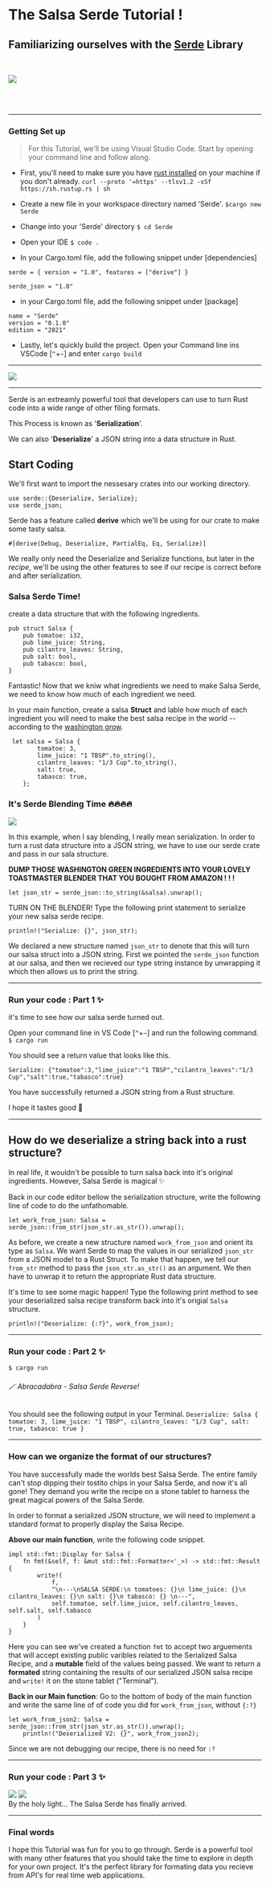 # The Salsa Serde Tutorial ! 
## Familiarizing ourselves with the [Serde](https://serde.rs/) Library
<br/>


![](https://i.imgur.com/UAZlXYm.png)

<br/>
<br/>

___
### Getting Set up
> For this Tutorial, we'll be using Visual Studio Code.
> Start by opening your command line and follow along.
* First, you'll need to make sure you have [rust installed](https://www.rust-lang.org/tools/install) on your machine if you don't already.
`curl --proto '=https' --tlsv1.2 -sSf https://sh.rustup.rs | sh`

* Create a new file in your workspace directory named 'Serde'.
`$cargo new Serde`
* Change into your 'Serde' directory 
 `$ cd Serde`
*  Open your IDE
`$ code .`
* In your Cargo.toml file, add the following snippet under [dependencies]
```
serde = { version = "1.0", features = ["derive"] }

serde_json = "1.0"
```
* in your Cargo.toml file, add the following snippet under [package]
```
name = "Serde"
version = "0.1.0"
edition = "2021"
```
* Lastly, let's quickly build the project. 
Open your Command line ins VSCode [`^`+`~`] and enter `cargo build`
___

 ![](https://i.imgur.com/551U3kE.png)
 
---
Serde is an extreamly powerful tool that developers can use to turn Rust code into a wide range of other filing formats. 

This Process is known as '**Serialization**'. 

We can also '**Deserialize**' a JSON string into a data structure in Rust. 
<br/>

## Start Coding

We'll first want to import the nessesary crates into our working directory. 
```
use serde::{Deserialize, Serialize};
use serde_json;
```

Serde has a feature called **derive** which we'll be using for our crate to make some tasty salsa. 

`#[derive(Debug, Deserialize, PartialEq, Eq, Serialize)]`

We really only need the Deserialize and Serialize functions, but later in the *recipe*, we'll be using the other features to see if our recipe is correct before and after serialization.

### Salsa Serde Time!
create a data structure that with the following ingredients. 
```
pub struct Salsa {  
    pub tomatoe: i32, 
    pub lime_juice: String, 
    pub cilantro_leaves: String, 
    pub salt: bool, 
    pub tabasco: bool,
}
```
Fantastic! 
Now that we kniw what ingredients we need to make Salsa Serde, we need to know how much of each ingredient we need. 

In your main function, create a salsa **Struct** and lable how much of each ingredient you will need to make the best salsa recipe in the world -- according to the [washington grow](https://www.wagrown.com/recipes/speedy-blender-salsa/?gclid=Cj0KCQjwqoibBhDUARIsAH2OpWgnhIP0pynFfnoWVMPgp81ohgWpH04SRuzgBQMjVPCFZC8CIKuKPv8aAndQEALw_wcB).
```
 let salsa = Salsa { 
        tomatoe: 3, 
        lime_juice: "1 TBSP".to_string(), 
        cilantro_leaves: "1/3 Cup".to_string(), 
        salt: true, 
        tabasco: true,
    };
```
### It's Serde Blending Time 🔥🔥🔥🔥

![](https://i.imgur.com/i6ekA3p.png)

In this example, when I say blending, I really mean serialization. In order to turn a rust data structure into a JSON string, we have to use our serde crate and pass in our sala structure. 

**DUMP THOSE WASHINGTON GREEN INGREDIENTS INTO YOUR LOVELY TOASTMASTER BLENDER THAT YOU BOUGHT FROM AMAZON ! ! !**

`let json_str = serde_json::to_string(&salsa).unwrap();`

TURN ON THE BLENDER!
Type the following print statement to serialize your new salsa serde recipe.

`println!("Serialize: {}", json_str);`

We declared a new structure named `json_str` to denote that this will turn our salsa struct into a JSON string. First we pointed the `serde_json` function at our salsa, and then we recieved our type string instance by unwrapping it which then allows us to print the string. 

---
### Run your code : Part 1 ✨
it's time to see how our salsa serde turned out. 

Open your command line in VS Code [`^`+`~`] and run the following command. 
` $ cargo run`

You should see a return value that looks like this. 
```
Serialize: {"tomatoe":3,"lime_juice":"1 TBSP","cilantro_leaves":"1/3 Cup","salt":true,"tabasco":true}
```

You have successfully returned a JSON string from a Rust structure. 

I hope it tastes good :100: 

---

## How do we deserialize a string back into a rust structure?

In real life, it wouldn't be possible to turn salsa back into it's original ingredients. However, Salsa Serde is magical ✨

Back in our code editor bellow the serialization structure, write the following line of code to do the unfathomable. 

`let work_from_json: Salsa = serde_json::from_str(json_str.as_str()).unwrap();`

As before, we create a new structure named `work_from_json` and orient its type as `Salsa`. 
We want Serde to map the values in our serialized `json_str` from a JSON model to a Rust Struct. To make that happen, we tell our `from_str` method to pass the `json_str.as_str()` as an argument. We then have to unwrap it to return the appropriate Rust data structure.

It's time to see some magic happen! Type the following print method to see your deserialized salsa recipe transform back into it's origial `Salsa` structure.

`println!("Deserialize: {:?}", work_from_json);`

---

### Run your code :  Part 2 ✨
`$ cargo run`

###### 🪄 Abracadabra - Salsa Serde Reverse! 

You should see the following output in your Terminal.
`Deserialize: Salsa { tomatoe: 3, lime_juice: "1 TBSP", cilantro_leaves: "1/3 Cup", salt: true, tabasco: true }`

---
### How can we organize the format of our structures?

You have successfully made the worlds best Salsa Serde. The entire family can't stop dipping their tostito chips in your Salsa Serde, and now it's all gone! They demand you write the recipe on a stone tablet to harness the great magical powers of the Salsa Serde. 

In order to format a serialized JSON structure, we will need to implement a standard format to properly display the Salsa Recipe. 

**Above our main function**, write the following code snippet.
```
impl std::fmt::Display for Salsa { 
    fn fmt(&self, f: &mut std::fmt::Formatter<'_>) -> std::fmt::Result { 
        write!(
            f,
            "\n---\nSALSA SERDE:\n tomatoes: {}\n lime_juice: {}\n cilantro_leaves: {}\n salt: {}\n tabasco: {} \n---",
            self.tomatoe, self.lime_juice, self.cilantro_leaves, self.salt, self.tabasco
        )
    }
}
```
Here you can see we've created a function `fmt` to accept two arguements that will accept existing public varibles related to the Serialized Salsa Recipe, and a **mutable** field of the values being passed. We want to return a **formated** string containing the results of our serialized JSON salsa recipe and `write!` it on the stone tablet ("Terminal").

**Back in our Main function**: 
Go to the bottom of body of the main function and write the same line of of code you did for `work_from_json`, without `{:?}`

```
let work_from_json2: Salsa = serde_json::from_str(json_str.as_str()).unwrap();
    println!("Deserialized V2: {}", work_from_json2);
```
Since we are not debugging our recipe, there is no need for `:?`

---

### Run your code : Part 3 ✨

![](https://i.imgur.com/SngW46h.png)
![](https://i.imgur.com/KR30JW0.png)  
By the holy light... The Salsa Serde has finally arrived.

---

### Final words
I hope this Tutorial was fun for you to go through. Serde is a powerful tool with many other features that you should take the time to explore in depth for your own project. It's the perfect library for formating data you recieve from API's for real time web applications.
